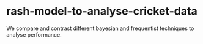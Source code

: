 # rash-model-to-analyse-cricket-data
We compare and contrast different bayesian and frequentist techniques to analyse performance.
